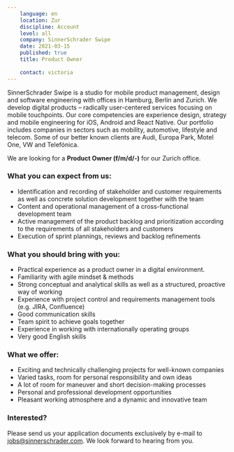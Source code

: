 ```yaml
---
    language: en
    location: Zur
    discipline: Account
    level: all
    company: SinnerSchrader Swipe
    date: 2021-03-15
    published: true
    title: Product Owner
    
    contact: victoria
---
```


SinnerSchrader Swipe is a studio for mobile product management, design and software engineering with offices in Hamburg, Berlin and Zurich. We develop digital products – radically user-centered services focusing on mobile touchpoints. Our core competencies are experience design, strategy and mobile engineering for iOS, Android and React Native. Our portfolio includes companies in sectors such as mobility, automotive, lifestyle and telecom. Some of our better known clients are Audi, Europa Park, Motel One, VW and Telefónica.

We are looking for a **Product Owner (f/m/d/-)** for our Zurich office.

### What you can expect from us:

- Identification and recording of stakeholder and customer requirements as well as concrete solution development together with the team
- Content and operational management of a cross-functional development team
- Active management of the product backlog and prioritization according to the requirements of all stakeholders and customers
- Execution of sprint plannings, reviews and backlog refinements

### What you should bring with you:

- Practical experience as a product owner in a digital environment.
- Familiarity with agile mindset & methods
- Strong conceptual and analytical skills as well as a structured, proactive way of working
- Experience with project control and requirements management tools (e.g. JIRA, Confluence)
- Good communication skills
- Team spirit to achieve goals together
- Experience in working with internationally operating groups
- Very good English skills

### What we offer:

- Exciting and technically challenging projects for well-known companies
- Varied tasks, room for personal responsibility and own ideas
- A lot of room for maneuver and short decision-making processes
- Personal and professional development opportunities
- Pleasant working atmosphere and a dynamic and innovative team

### Interested?

Please send us your application documents exclusively by e-mail to <jobs@sinnerschrader.com>. We look forward to hearing from you.
